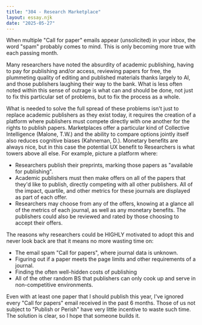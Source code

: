 ```yaml
---
title: "304 - Research Marketplace"
layout: essay.njk
date: "2025-05-27"
---
```


When multiple "Call for paper" emails appear (unsolicited) in your inbox, the word "spam" probably comes to mind. This is only becoming more true with each passing month.

Many researchers have noted the absurdity of academic publishing, having to pay for publishing and/or access, reviewing papers for free, the plummeting quality of editing and published materials thanks largely to AI, and those publishers laughing their way to the bank. What is less often noted within this sense of outrage is what can and should be done, not just to fix this particular set of problems, but to fix the process as a whole.

What is needed to solve the full spread of these problems isn't just to replace academic publishers as they exist today, it requires the creation of a platform where publishers must compete directly with one another for the rights to publish papers. Marketplaces offer a particular kind of Collective Intelligence (Malone, T.W.) and the ability to compare options jointly itself also reduces cognitive biases (Kahneman, D.). Monetary benefits are always nice, but in this case the potential UX benefit to Researchers is what towers above all else. For example, picture a platform where:

- Researchers publish their preprints, marking those papers as "available for publishing".
- Academic publishers must then make offers on all of the papers that they'd like to publish, directly competing with all other publishers. All of the impact, quartile, and other metrics for these journals are displayed as part of each offer.
- Researchers may choose from any of the offers, knowing at a glance all of the metrics of each journal, as well as any monetary benefits. The publishers could also be reviewed and rated by those choosing to accept their offers.

The reasons why researchers could be HIGHLY motivated to adopt this and never look back are that it means no more wasting time on:

- The email spam "Call for papers", where journal data is unknown.
- Figuring out if a paper meets the page limits and other requirements of a journal.
- Finding the often well-hidden costs of publishing
- All of the other random BS that publishers can only cook up and serve in non-competitive environments.

Even with at least one paper that I should publish this year, I've ignored every "Call for papers" email received in the past 6 months. Those of us not subject to "Publish or Perish" have very little incentive to waste such time. The solution is clear, so I hope that someone builds it.

